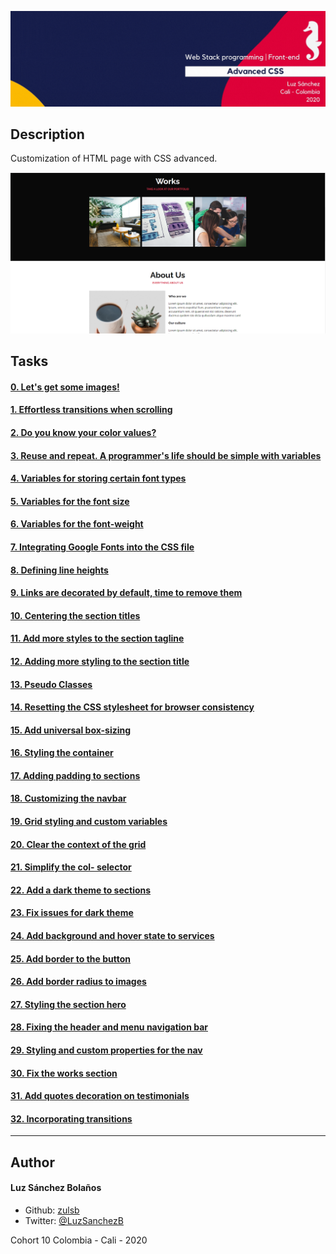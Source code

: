 ![Banner](banner-css.gif)

## Description

Customization of HTML page with CSS advanced.

![](./images/final.png)

## Tasks
#### [0. Let's get some images!](./images/pic-about-01.jpg)
#### [1. Effortless transitions when scrolling](./styles/1-style.css)
#### [2. Do you know your color values?](./styles/2-style.css)
#### [3. Reuse and repeat. A programmer's life should be simple with variables](./styles/3-style.css)
#### [4. Variables for storing certain font types](./styles/4-style.css)
#### [5. Variables for the font size](./styles/5-style.css)
#### [6. Variables for the font-weight](./styles/6-style.css)
#### [7. Integrating Google Fonts into the CSS file](./styles/7-style.css)
#### [8. Defining line heights](./styles/8-style.css)
#### [9. Links are decorated by default, time to remove them](./styles/9-style.css)
#### [10. Centering the section titles](./styles/10-style.css)
#### [11. Add more styles to the section tagline](./styles/11-style.css)
#### [12. Adding more styling to the section title](./styles/12-style.css)
#### [13. Pseudo Classes](./styles/13-style.css)
#### [14. Resetting the CSS stylesheet for browser consistency](./styles/14-style.css)
#### [15. Add universal box-sizing](./styles/15-style.css)
#### [16. Styling the container](./styles/16-style.css)
#### [17. Adding padding to sections](./styles/17-style.css)
#### [18. Customizing the navbar](./styles/18-style.css)
#### [19. Grid styling and custom variables](./styles/19-style.css)
#### [20. Clear the context of the grid](./styles/20-style.css)
#### [21. Simplify the col- selector](./styles/21-style.css)
#### [22. Add a dark theme to sections](./styles/22-style.css)
#### [23. Fix issues for dark theme](./styles/23-style.css)
#### [24.  Add background and hover state to services](./styles/24-style.css)
#### [25. Add border to the button](./styles/25-style.css)
#### [26. Add border radius to images](./styles/26-style.css)
#### [27. Styling the section hero](./styles/27-style.css)
#### [28. Fixing the header and menu navigation bar](./styles/28-style.css)
#### [29. Styling and custom properties for the nav](./styles/29-style.css)
#### [30. Fix the works section](./styles/30-style.css)
#### [31. Add quotes decoration on testimonials](./styles/31-style.css)
#### [32. Incorporating transitions](./styles/32-style.css)
---

## Author
#### Luz Sánchez Bolaños
- Github: [zulsb](https://github.com/zulsb)
- Twitter: [@LuzSanchezB](https://twitter.com/LuzSanchezB)

Cohort 10
Colombia - Cali - 2020